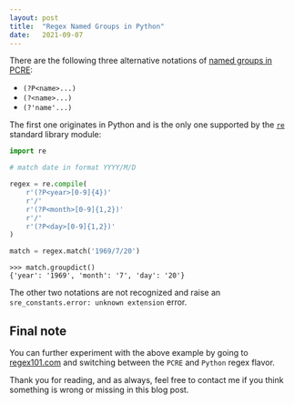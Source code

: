```yaml
---
layout: post
title:  "Regex Named Groups in Python"
date:   2021-09-07
---
```


There are the following three alternative notations of
[named groups in PCRE][wiki]:

- `(?P<name>...)`
- `(?<name>...)`
- `(?'name'...)`

The first one originates in Python and is the only one supported by the
[`re`][re] standard library module:

```python
import re

# match date in format YYYY/M/D

regex = re.compile(
    r'(?P<year>[0-9]{4})'
    r'/'
    r'(?P<month>[0-9]{1,2})'
    r'/'
    r'(?P<day>[0-9]{1,2})'
)

match = regex.match('1969/7/20')
```

```pycon
>>> match.groupdict()
{'year': '1969', 'month': '7', 'day': '20'}
```

The other two notations are not recognized and raise an
`sre_constants.error: unknown extension` error.

## Final note

You can further experiment with the above example by going to
[regex101.com][regex101] and switching between the `PCRE` and `Python` regex
flavor.

Thank you for reading, and as always, feel free to contact me if you think
something is wrong or missing in this blog post.

[wiki]: https://en.wikipedia.org/wiki/Perl_Compatible_Regular_Expressions#Named_subpatterns
[re]: https://docs.python.org/3/library/re.html#regular-expression-syntax
[regex101]: https://regex101.com/r/UE4Zex/1
